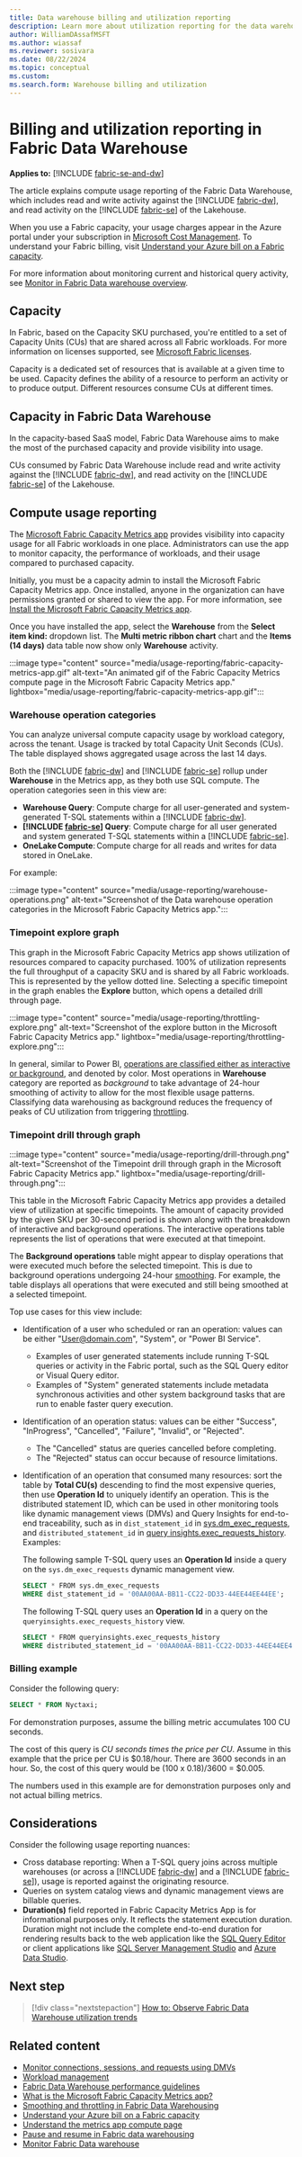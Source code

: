 ```yaml
---
title: Data warehouse billing and utilization reporting
description: Learn more about utilization reporting for the data warehouse, including capacity and compute usage reporting.
author: WilliamDAssafMSFT
ms.author: wiassaf
ms.reviewer: sosivara
ms.date: 08/22/2024
ms.topic: conceptual
ms.custom:
ms.search.form: Warehouse billing and utilization
---
```


# Billing and utilization reporting in Fabric Data Warehouse

**Applies to:** [!INCLUDE [fabric-se-and-dw](includes/applies-to-version/fabric-se-and-dw.md)]

The article explains compute usage reporting of the Fabric Data Warehouse, which includes read and write activity against the [!INCLUDE [fabric-dw](includes/fabric-dw.md)], and read activity on the [!INCLUDE [fabric-se](includes/fabric-se.md)] of the Lakehouse.

When you use a Fabric capacity, your usage charges appear in the Azure portal under your subscription in [Microsoft Cost Management](/azure/cost-management-billing/cost-management-billing-overview). To understand your Fabric billing, visit [Understand your Azure bill on a Fabric capacity](../enterprise/azure-billing.md).

For more information about monitoring current and historical query activity, see [Monitor in Fabric Data warehouse overview](monitoring-overview.md).

## Capacity

In Fabric, based on the Capacity SKU purchased, you're entitled to a set of Capacity Units (CUs) that are shared across all Fabric workloads. For more information on licenses supported, see [Microsoft Fabric licenses](../enterprise/licenses.md).

Capacity is a dedicated set of resources that is available at a given time to be used. Capacity defines the ability of a resource to perform an activity or to produce output. Different resources consume CUs at different times.

<a id="capacity-in-fabric-synapse-data-warehouse"></a>

## Capacity in Fabric Data Warehouse

In the capacity-based SaaS model, Fabric Data Warehouse aims to make the most of the purchased capacity and provide visibility into usage.

CUs consumed by Fabric Data Warehouse include read and write activity against the [!INCLUDE [fabric-dw](includes/fabric-dw.md)], and read activity on the [!INCLUDE [fabric-se](includes/fabric-se.md)] of the Lakehouse.

## Compute usage reporting

The [Microsoft Fabric Capacity Metrics app](../enterprise/metrics-app.md) provides visibility into capacity usage for all Fabric workloads in one place. Administrators can use the app to monitor capacity, the performance of workloads, and their usage compared to purchased capacity.  

Initially, you must be a capacity admin to install the Microsoft Fabric Capacity Metrics app. Once installed, anyone in the organization can have permissions granted or shared to view the app. For more information, see [Install the Microsoft Fabric Capacity Metrics app](../enterprise/metrics-app.md#install-the-app).

Once you have installed the app, select the **Warehouse** from the **Select item kind:** dropdown list. The **Multi metric ribbon chart** chart and the **Items (14 days)** data table now show only **Warehouse** activity.

:::image type="content" source="media/usage-reporting/fabric-capacity-metrics-app.gif" alt-text="An animated gif of the Fabric Capacity Metrics compute page in the Microsoft Fabric Capacity Metrics app." lightbox="media/usage-reporting/fabric-capacity-metrics-app.gif":::

### Warehouse operation categories

You can analyze universal compute capacity usage by workload category, across the tenant. Usage is tracked by total Capacity Unit Seconds (CUs). The table displayed shows aggregated usage across the last 14 days.

Both the [!INCLUDE [fabric-dw](includes/fabric-dw.md)] and [!INCLUDE [fabric-se](includes/fabric-se.md)] rollup under **Warehouse** in the Metrics app, as they both use SQL compute. The operation categories seen in this view are:

- **Warehouse Query**: Compute charge for all user-generated and system-generated T-SQL statements within a [!INCLUDE [fabric-dw](includes/fabric-dw.md)].
- **[!INCLUDE [fabric-se](includes/fabric-se.md)] Query**: Compute charge for all user generated and system generated T-SQL statements within a [!INCLUDE [fabric-se](includes/fabric-se.md)].
- **OneLake Compute**: Compute charge for all reads and writes for data stored in OneLake.

For example:

:::image type="content" source="media/usage-reporting/warehouse-operations.png" alt-text="Screenshot of the Data warehouse operation categories in the Microsoft Fabric Capacity Metrics app.":::

### Timepoint explore graph

This graph in the Microsoft Fabric Capacity Metrics app shows utilization of resources compared to capacity purchased. 100% of utilization represents the full throughput of a capacity SKU and is shared by all Fabric workloads. This is represented by the yellow dotted line. Selecting a specific timepoint in the graph enables the **Explore** button, which opens a detailed drill through page.

:::image type="content" source="media/usage-reporting/throttling-explore.png" alt-text="Screenshot of the explore button in the Microsoft Fabric Capacity Metrics app." lightbox="media/usage-reporting/throttling-explore.png":::

In general, similar to Power BI, [operations are classified either as interactive or background](../enterprise/fabric-operations.md#interactive-and-background-operations), and denoted by color. Most operations in **Warehouse** category are reported as *background* to take advantage of 24-hour smoothing of activity to allow for the most flexible usage patterns. Classifying data warehousing as background reduces the frequency of peaks of CU utilization from triggering [throttling](compute-capacity-smoothing-throttling.md).

### Timepoint drill through graph

:::image type="content" source="media/usage-reporting/drill-through.png" alt-text="Screenshot of the Timepoint drill through graph in the Microsoft Fabric Capacity Metrics app." lightbox="media/usage-reporting/drill-through.png":::

This table in the Microsoft Fabric Capacity Metrics app provides a detailed view of utilization at specific timepoints. The amount of capacity provided by the given SKU per 30-second period is shown along with the breakdown of interactive and background operations. The interactive operations table represents the list of operations that were executed at that timepoint.

The **Background operations** table might appear to display operations that were executed much before the selected timepoint. This is due to background operations undergoing 24-hour [smoothing](../data-warehouse/compute-capacity-smoothing-throttling.md). For example, the table displays all operations that were executed and still being smoothed at a selected timepoint.

Top use cases for this view include:

- Identification of a user who scheduled or ran an operation: values can be either "User@domain.com", "System", or "Power BI Service".
    - Examples of user generated statements include running T-SQL queries or activity in the Fabric portal, such as the SQL Query editor or Visual Query editor.
    - Examples of "System" generated statements include metadata synchronous activities and other system background tasks that are run to enable faster query execution.
- Identification of an operation status: values can be either "Success", "InProgress", "Cancelled", "Failure", "Invalid", or "Rejected".
    - The "Cancelled" status are queries cancelled before completing.
    - The "Rejected" status can occur because of resource limitations.
- Identification of an operation that consumed many resources: sort the table by **Total CU(s)** descending to find the most expensive queries, then use **Operation Id** to uniquely identify an operation. This is the distributed statement ID, which can be used in other monitoring tools like dynamic management views (DMVs) and Query Insights for end-to-end traceability, such as in `dist_statement_id` in [sys.dm_exec_requests](/sql/relational-databases/system-dynamic-management-views/sys-dm-exec-requests-transact-sql?view=fabric&preserve-view=true), and `distributed_statement_id` in [query insights.exec_requests_history](/sql/relational-databases/system-views/queryinsights-exec-requests-history-transact-sql?view=fabric&preserve-view=true). Examples:

   The following sample T-SQL query uses an **Operation Id** inside a query on the `sys.dm_exec_requests` dynamic management view.
   
   ```sql 
   SELECT * FROM sys.dm_exec_requests 
   WHERE dist_statement_id = '00AA00AA-BB11-CC22-DD33-44EE44EE44EE';
   ```

   The following T-SQL query uses an **Operation Id** in a query on the `queryinsights.exec_requests_history` view. 

   ```sql
   SELECT * FROM queryinsights.exec_requests_history 
   WHERE distributed_statement_id = '00AA00AA-BB11-CC22-DD33-44EE44EE44EE`;
   ```
   
### Billing example

Consider the following query:

```sql
SELECT * FROM Nyctaxi;
```

For demonstration purposes, assume the billing metric accumulates 100 CU seconds.

The cost of this query is *CU seconds times the price per CU*. Assume in this example that the price per CU is $0.18/hour. There are 3600 seconds in an hour. So, the cost of this query would be (100 x 0.18)/3600 = $0.005.

The numbers used in this example are for demonstration purposes only and not actual billing metrics.

## Considerations

Consider the following usage reporting nuances:

- Cross database reporting: When a T-SQL query joins across multiple warehouses (or across a [!INCLUDE [fabric-dw](includes/fabric-dw.md)] and a [!INCLUDE [fabric-se](includes/fabric-se.md)]), usage is reported against the originating resource.
- Queries on system catalog views and dynamic management views are billable queries.
- **Duration(s)** field reported in Fabric Capacity Metrics App is for informational purposes only. It reflects the statement execution duration. Duration might not include the complete end-to-end duration for rendering results back to the web application like the [SQL Query Editor](sql-query-editor.md) or client applications like [SQL Server Management Studio](/sql/ssms/download-sql-server-management-studio-ssms) and [Azure Data Studio](/sql/azure-data-studio/download-azure-data-studio).

## Next step

> [!div class="nextstepaction"]
> [How to: Observe Fabric Data Warehouse utilization trends](how-to-observe-utilization.md)

## Related content

- [Monitor connections, sessions, and requests using DMVs](monitor-using-dmv.md)
- [Workload management](workload-management.md)
- [Fabric Data Warehouse performance guidelines](guidelines-warehouse-performance.md)
- [What is the Microsoft Fabric Capacity Metrics app?](../enterprise/metrics-app.md)
- [Smoothing and throttling in Fabric Data Warehousing](compute-capacity-smoothing-throttling.md)
- [Understand your Azure bill on a Fabric capacity](../enterprise/azure-billing.md)
- [Understand the metrics app compute page](../enterprise/metrics-app-compute-page.md)
- [Pause and resume in Fabric data warehousing](pause-resume.md)
- [Monitor Fabric Data warehouse](monitoring-overview.md)
